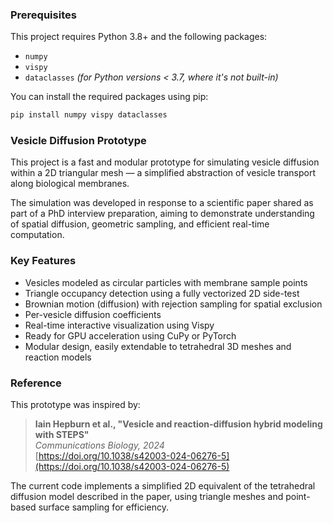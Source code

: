 ### Prerequisites

This project requires Python 3.8+ and the following packages:

- `numpy`
- `vispy`
- `dataclasses` *(for Python versions < 3.7, where it's not built-in)*

You can install the required packages using pip:

```bash
pip install numpy vispy dataclasses
```

### Vesicle Diffusion Prototype

This project is a fast and modular prototype for simulating vesicle diffusion within a 2D triangular mesh — a simplified abstraction of vesicle transport along biological membranes.

The simulation was developed in response to a scientific paper shared as part of a PhD interview preparation, aiming to demonstrate understanding of spatial diffusion, geometric sampling, and efficient real-time computation.

### Key Features

- Vesicles modeled as circular particles with membrane sample points
- Triangle occupancy detection using a fully vectorized 2D side-test
- Brownian motion (diffusion) with rejection sampling for spatial exclusion
- Per-vesicle diffusion coefficients
- Real-time interactive visualization using Vispy
- Ready for GPU acceleration using CuPy or PyTorch
- Modular design, easily extendable to tetrahedral 3D meshes and reaction models

### Reference

This prototype was inspired by:

> **Iain Hepburn et al., "Vesicle and reaction-diffusion hybrid modeling with STEPS"**  
> *Communications Biology, 2024*  
> [https://doi.org/10.1038/s42003-024-06276-5](https://doi.org/10.1038/s42003-024-06276-5)

The current code implements a simplified 2D equivalent of the tetrahedral diffusion model described in the paper, using triangle meshes and point-based surface sampling for efficiency.


